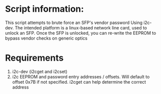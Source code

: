 # Script information:
This script attempts to brute force an SFP's vendor password Using i2c-dev.
The intended platform is a linux-based network line card, used to unlock an SFP.
Once the SFP is unlocked, you can re-write the EEPROM to bypass vendor checks on generic optics

# Requirements
 1) i2c-dev (i2cget and i2cset)
 2) i2c EEPROM and password entry addresses / offsets. Will default to offset 0x7B if not specified. i2cget can help determine the correct address
